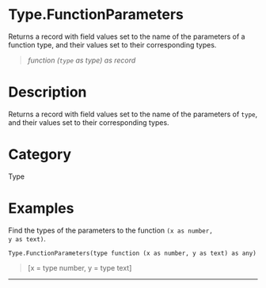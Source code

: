 ﻿# Type.FunctionParameters
Returns a record with field values set to the name of the parameters of a function type, and their values set to their corresponding types.
> _function (<code>type</code> as type) as record_
# Description 
Returns a record with field values set to the name of the parameters of <code>type</code>, and their values set to their corresponding types.

# Category 
Type
# Examples 
Find the types of the parameters to the function <code>(x as number, y as text)</code>.
```
Type.FunctionParameters(type function (x as number, y as text) as any)
```
> [x = type number, y = type text]
***
